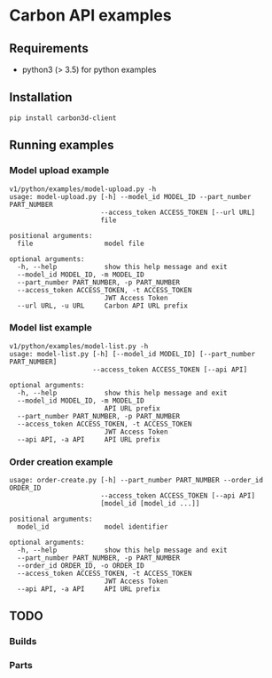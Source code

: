 # Carbon API examples

## Requirements

- python3 (> 3.5) for python examples

## Installation

`pip install carbon3d-client`

## Running examples

### Model upload example

```
v1/python/examples/model-upload.py -h
usage: model-upload.py [-h] --model_id MODEL_ID --part_number PART_NUMBER
                       --access_token ACCESS_TOKEN [--url URL]
                       file

positional arguments:
  file                  model file

optional arguments:
  -h, --help            show this help message and exit
  --model_id MODEL_ID, -m MODEL_ID
  --part_number PART_NUMBER, -p PART_NUMBER
  --access_token ACCESS_TOKEN, -t ACCESS_TOKEN
                        JWT Access Token
  --url URL, -u URL     Carbon API URL prefix
```

### Model list example

```
v1/python/examples/model-list.py -h
usage: model-list.py [-h] [--model_id MODEL_ID] [--part_number PART_NUMBER]
                     --access_token ACCESS_TOKEN [--api API]

optional arguments:
  -h, --help            show this help message and exit
  --model_id MODEL_ID, -m MODEL_ID
                        API URL prefix
  --part_number PART_NUMBER, -p PART_NUMBER
  --access_token ACCESS_TOKEN, -t ACCESS_TOKEN
                        JWT Access Token
  --api API, -a API     API URL prefix
```

### Order creation example

```
usage: order-create.py [-h] --part_number PART_NUMBER --order_id ORDER_ID
                       --access_token ACCESS_TOKEN [--api API]
                       [model_id [model_id ...]]

positional arguments:
  model_id              model identifier

optional arguments:
  -h, --help            show this help message and exit
  --part_number PART_NUMBER, -p PART_NUMBER
  --order_id ORDER_ID, -o ORDER_ID
  --access_token ACCESS_TOKEN, -t ACCESS_TOKEN
                        JWT Access Token
  --api API, -a API     API URL prefix
```

## TODO

### Builds

### Parts

